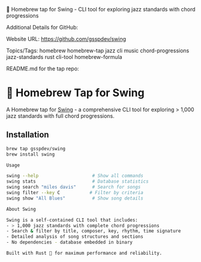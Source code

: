   🍺 Homebrew tap for Swing - CLI tool for exploring jazz standards with
  chord progressions

  Additional Details for GitHub:

  Website URL: https://github.com/gsspdev/swing

  Topics/Tags:
  homebrew
  homebrew-tap
  jazz
  cli
  music
  chord-progressions
  jazz-standards
  rust
  cli-tool
  homebrew-formula

  README.md for the tap repo:
  # 🍺 Homebrew Tap for Swing

  A Homebrew tap for [Swing](https://github.com/gsspdev/swing) - a
  comprehensive CLI tool for exploring > 1,000 jazz standards with full
  chord progressions.

  ## Installation

  ```bash
  brew tap gsspdev/swing
  brew install swing

  Usage

  swing --help                    # Show all commands
  swing stats                     # Database statistics  
  swing search "miles davis"      # Search for songs
  swing filter --key C           # Filter by criteria
  swing show "All Blues"          # Show song details

  About Swing

  Swing is a self-contained CLI tool that includes:
  - > 1,000 jazz standards with complete chord progressions
  - Search & filter by title, composer, key, rhythm, time signature
  - Detailed analysis of song structures and sections
  - No dependencies - database embedded in binary

  Built with Rust 🦀 for maximum performance and reliability.
